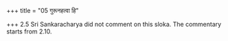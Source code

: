 +++
title = "05 गुरूनहत्वा हि"

+++
2.5 Sri Sankaracharya did not comment on this sloka. The commentary
starts from 2.10.
